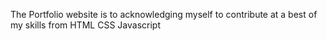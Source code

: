 The Portfolio website is to  acknowledging myself to contribute at a best of my skills from HTML CSS Javascript
